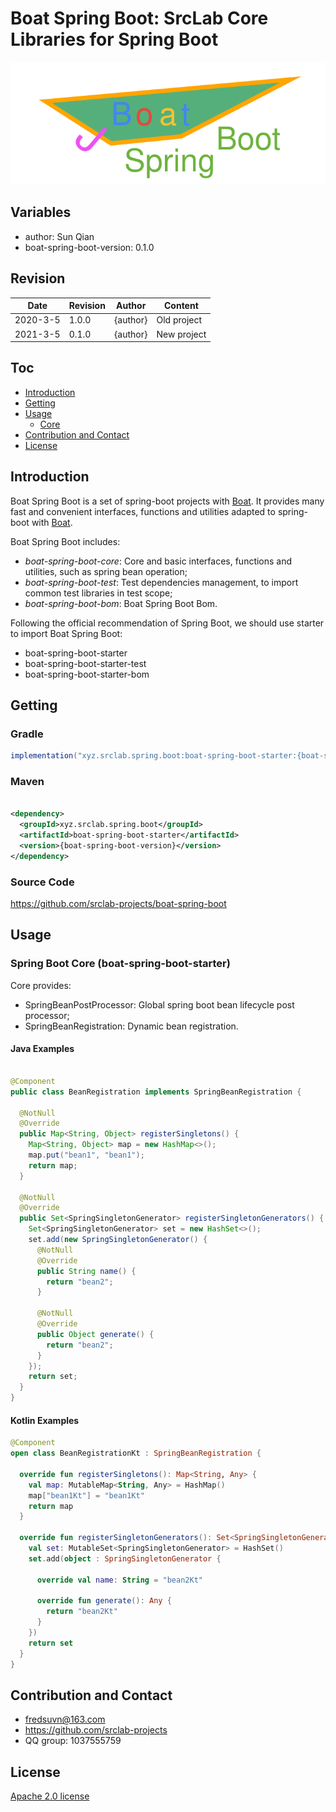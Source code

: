 # Boat Spring Boot: SrcLab Core Libraries for Spring Boot

![Boat Spring Boot](../logo.svg)

## Variables

* author: Sun Qian
* boat-spring-boot-version: 0.1.0

## Revision

|Date|Revision|Author|Content|
|---|---|---|---|
|2020-3-5|1.0.0|{author}|Old project
|2021-3-5|0.1.0|{author}|New project

## Toc

* [Introduction](#introduction)
* [Getting](#getting)
* [Usage](#usage)
  * [Core](#usage-core)
* [Contribution and Contact](#contact)
* [License](#lecense)

## <a id="introduction"/>Introduction

Boat Spring Boot is a set of spring-boot projects with [Boat][boat-url]. It provides many fast and convenient
interfaces, functions and utilities adapted to spring-boot with [Boat][boat-url].

Boat Spring Boot includes:

* *boat-spring-boot-core*: Core and basic interfaces, functions and utilities, such as spring bean operation;
* *boat-spring-boot-test*: Test dependencies management, to import common test libraries in test scope;
* *boat-spring-boot-bom*: Boat Spring Boot Bom.

Following the official recommendation of Spring Boot, we should use starter to import Boat Spring Boot:

* boat-spring-boot-starter
* boat-spring-boot-starter-test
* boat-spring-boot-starter-bom

## <a id="getting"/>Getting

### Gradle

```groovy
implementation("xyz.srclab.spring.boot:boat-spring-boot-starter:{boat-spring-boot-version}")
```

### Maven

```xml

<dependency>
  <groupId>xyz.srclab.spring.boot</groupId>
  <artifactId>boat-spring-boot-starter</artifactId>
  <version>{boat-spring-boot-version}</version>
</dependency>
```

### Source Code

https://github.com/srclab-projects/boat-spring-boot

## <a id="usage"/>Usage

### <a id="usage-core"/>Spring Boot Core (boat-spring-boot-starter)

Core provides:

* SpringBeanPostProcessor: Global spring boot bean lifecycle post processor;
* SpringBeanRegistration: Dynamic bean registration.

#### Java Examples

```java

@Component
public class BeanRegistration implements SpringBeanRegistration {

  @NotNull
  @Override
  public Map<String, Object> registerSingletons() {
    Map<String, Object> map = new HashMap<>();
    map.put("bean1", "bean1");
    return map;
  }

  @NotNull
  @Override
  public Set<SpringSingletonGenerator> registerSingletonGenerators() {
    Set<SpringSingletonGenerator> set = new HashSet<>();
    set.add(new SpringSingletonGenerator() {
      @NotNull
      @Override
      public String name() {
        return "bean2";
      }

      @NotNull
      @Override
      public Object generate() {
        return "bean2";
      }
    });
    return set;
  }
}
```

#### Kotlin Examples

```kotlin
@Component
open class BeanRegistrationKt : SpringBeanRegistration {

  override fun registerSingletons(): Map<String, Any> {
    val map: MutableMap<String, Any> = HashMap()
    map["bean1Kt"] = "bean1Kt"
    return map
  }

  override fun registerSingletonGenerators(): Set<SpringSingletonGenerator> {
    val set: MutableSet<SpringSingletonGenerator> = HashSet()
    set.add(object : SpringSingletonGenerator {

      override val name: String = "bean2Kt"

      override fun generate(): Any {
        return "bean2Kt"
      }
    })
    return set
  }
}
```

## <a id="contact"/>Contribution and Contact

* fredsuvn@163.com
* https://github.com/srclab-projects
* QQ group: 1037555759

## <a id="lecense"/>License

[Apache 2.0 license][license]

[license]: https://www.apache.org/licenses/LICENSE-2.0.html

[boat-url]: https://github.com/srclab-projects/boat